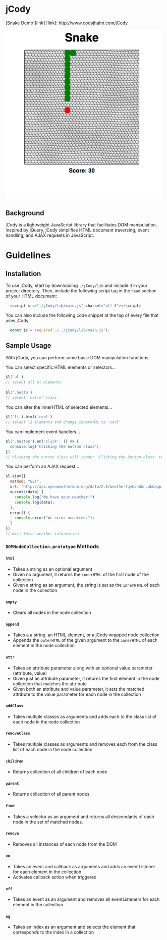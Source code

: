 # jCody

[Snake Demo][link]
[link]: http://www.codyjhahn.com/jCody

![main](assets/snake_screenshot.png)

## Background

jCody is a lightweight JavaScript library that facilitates DOM manipulation. Inspired by jQuery, jCody simplifies HTML document traversing, event handling, and AJAX requests in JavaScript.

# Guidelines

## Installation

To use jCody, start by downloading `./jCody/lib` and include it in your project directory. Then, include the following script tag in the `head` section of your HTML document:

``` javascript
  <script src="./jCody/lib/main.js" charset="utf-8"></script>
```

You can also include the following code snippet at the top of every file that uses jCody.

``` javascript
  const $c = require('./../jCody/lib/main.js');
```

## Sample Usage

With jCody, you can perform some basic DOM manipulation functions:

You can select specific HTML elements or selectors...

``` javascript
$l('ul')
// select all ul elements

$l('.hello')
// select 'hello' class
```

You can alter the innerHTML of selected elements...

``` javascript
$l('li').html('cool')
// select li elements and change innerHTML to 'cool'
```

You can implement event handlers...

``` javascript
$l('.button').on('click', () => {
  console.log('Clicking the button class');
})
// clicking the button class will render 'Clicking the button class' to the console
```

You can perform an AJAX request...

``` javascript
$l.ajax({
  method: "GET",
  url: "http://api.openweathermap.org/data/2.5/weather?q=London,uk&appid=bcb83c4b54aee8418983c2aff3073b3b",
  success(data) {
    console.log("We have your weather!")
    console.log(data);
  },
  error() {
    console.error("An error occurred.");
  }
})
// will fetch weather information
```

### `DOMNodeCollection.prototype` Methods

#### `html`
* Takes a string as an optional argument
* Given no argument, it returns the `innerHTML` of the first node of the collection
* Given a string as an argument, the string is set as the `innerHTML` of each node in the collection

#### `empty`
* Clears all nodes in the node collection

#### `append`
* Takes a a string, an HTML element, or a jCody wrapped node collection
* Appends the `outerHTML` of the given argument to the `innerHTML` of each element in the node collection

#### `attr`
* Takes an attribute parameter along with an optional value parameter (attribute, value)
* Given just an attribute parameter, it returns the first element in the node collection that matches the attribute
* Given both an attribute and value parameter, it sets the matched attribute to the value parameter for each node in the collection

#### `addClass`
* Takes multiple classes as arguments and adds each to the class list of each node in the node collection

#### `removeClass`
* Takes multiple classes as arguments and removes each from the class list of each node in the node collection

#### `children`
* Returns collection of all children of each node

#### `parent`
* Returns collection of all parent nodes

#### `find`
* Takes a selector as an argument and returns all descendants of each node in the set of matched nodes.

#### `remove`
* Removes all instances of each node from the DOM

#### `on`
* Takes an event and callback as arguments and adds an eventListener for each element in the collection
* Activates callback action when triggered  

#### `off`
* Takes an event as an argument and removes all eventListeners for each element in the collection

#### `eq`
* Takes an index as an argument and selects the element that corresponds to the index in a collection
